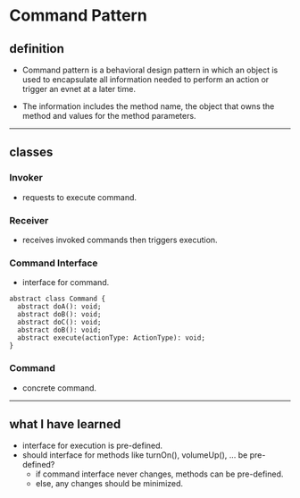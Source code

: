 # Command Pattern
## definition 
 - Command pattern is a behavioral design pattern in which an object is used to encapsulate all information needed to perform an action or trigger an evnet at a later time.

 - The information includes the method name, the object that owns the method and values for the method parameters.

---

## classes
### Invoker
 - requests to execute command.
### Receiver
 - receives invoked commands then triggers execution.
### Command Interface
 - interface for command.
```
abstract class Command {
  abstract doA(): void;
  abstract doB(): void;
  abstract doC(): void;
  abstract doB(): void;
  abstract execute(actionType: ActionType): void;
}
```
### Command
 - concrete command.

---

## what I have learned
 - interface for execution is pre-defined.
 - should interface for methods like turnOn(), volumeUp(), ... be pre-defined?
   - if command interface never changes, methods can be pre-defined.
   - else, any changes should be minimized.
